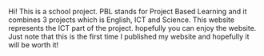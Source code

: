 Hi! This is a school project. PBL stands for Project Based Learning and it combines 3 projects which is English, ICT and Science. This website represents the ICT part of the project. hopefully you can enjoy the website. Just note that this is the first time I published my website and hopefully it will be worth it!

